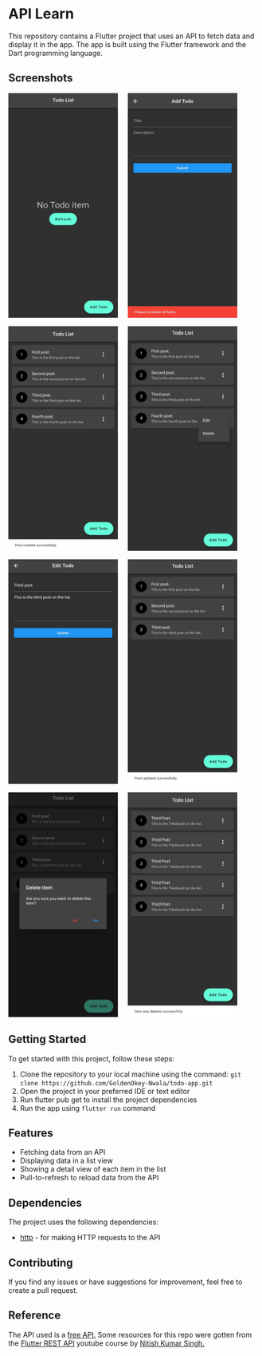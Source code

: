 # API Learn

This repository contains a Flutter project that uses an API to fetch data and display it in the app. The app is built using the Flutter framework and the Dart programming language.

## Screenshots

<img src="assets/no_item.jpg" alt="No post"  width="220" height="450"> &nbsp; &nbsp; <img src="assets/post_error.jpg" alt="Post error" width="220" height="450">

<img src="assets/post_created.jpg" alt="Post created"  width="220" height="450"> &nbsp; &nbsp; <img src="assets/popup.jpg" alt="Popup" width="220" height="450">

<img src="assets/edit_post.jpg" alt="Edit post"  width="220" height="450"> &nbsp; &nbsp; <img src="assets/post_updated.jpg" alt="Post updated"  width="220" height="450">

<img src="assets/dialog.jpg" alt="Delete Dialog" width="220" height="450"> &nbsp; &nbsp; <img src="assets/post_deleted.jpg" alt="Post deleted"  width="220" height="450">

## Getting Started

To get started with this project, follow these steps:

1. Clone the repository to your local machine using the command:
   `git clone https://github.com/GoldenOkey-Nwala/todo-app.git`
   &nbsp;
2. Open the project in your preferred IDE or text editor
   &nbsp;
3. Run flutter pub get to install the project dependencies
   &nbsp;
4. Run the app using `flutter run` command

## Features

- Fetching data from an API
- Displaying data in a list view
- Showing a detail view of each item in the list
- Pull-to-refresh to reload data from the API

## Dependencies

The project uses the following dependencies:

- [http](https://pub.dev/packages/http/example) - for making HTTP requests to the API

## Contributing

If you find any issues or have suggestions for improvement, feel free to create a pull request.

## Reference

The API used is a [free API.](https://api.nstack.in)
Some resources for this repo were gotten from the [Flutter REST API](https://youtu.be/Wsor0fci3Ss) youtube course by [Nitish Kumar Singh.](https://www.youtube.com/@NitishKumarSingh)
